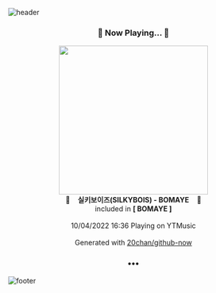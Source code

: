 ![header](https://capsule-render.vercel.app/api?type=wave&height=170&section=header&text=Hi.%20I'm%20SHIFT&fontColor=090707&fontAlignX=45&fontAlignY=65&fontSize=100)

<h3 align="center">🎵 Now Playing... 🎵</h3>
<p align="center">
  <a href="https://music.youtube.com/watch?v=mNhjRXfSRC8">
    <img width="300" src="https://lh3.googleusercontent.com/KuoEB8VDSONNXhjl5DjpA_yEqVlIA0UnPeoUysN5FB9yuQwimWC4AGhIT6fDbP95Rr6RlajtZ8G1r2M">
  </a>
  <br>
  🎵&nbsp&nbsp&nbsp <b>실키보이즈(SILKYBOIS) - BOMAYE</b> &nbsp&nbsp&nbsp🎵
  <br>
  included in <b>[ BOMAYE ]</b>
  
  <br />
  <br />
  10/04/2022 16:36 Playing on YTMusic
  <br />
  <br />
  Generated with <a href="https://github.com/20chan/github-now">20chan/github-now</a>
</p>

<h3 align="center">•••</h3>

![footer](https://capsule-render.vercel.app/api?type=wave&height=150&section=footer)
